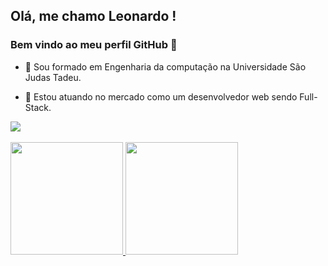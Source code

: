 ## Olá, me chamo Leonardo ! 
### Bem vindo ao meu perfil GitHub 👋

- 🔭 Sou formado em Engenharia da computação na Universidade São Judas Tadeu.

- 🌱 Estou atuando no mercado como um desenvolvedor web sendo Full-Stack.



<div>
<a href="https://www.linkedin.com/in/leonardo-almeida-viana/" target="_blank"><img src="https://img.shields.io/badge/-LinkedIn-%230077B5?style=for-the-badge&logo=linkedin&logoColor=white" target="_blank"></a>   
</div>
<br/>


<div>
<a href="https://github.com/Leonardo-almd">
<img height="180em" src="https://github-readme-stats.vercel.app/api/top-langs/?username=Leonardo-almd&layout=compact&langs_count=7&theme=dracula"/>
<img height="180em" src="https://github-readme-stats.vercel.app/api?username=Leonardo-almd&show_icons=true&theme=dracula&include_all_commits=true&count_private=true"/>
</div>
